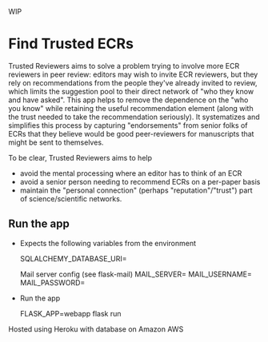 WIP

Find Trusted ECRs
=================

Trusted Reviewers aims to solve a problem trying to involve more ECR reviewers in peer review: editors may wish to invite ECR reviewers, but they rely on recommendations from the people they've already invited to review, which limits the suggestion pool to their direct network of "who they know and have asked". This app helps to remove the dependence on the "who you know" while retaining the useful recommendation element (along with the trust needed to take the recommendation seriously). It  systematizes and simplifies this process by capturing "endorsements" from senior folks of ECRs that they believe would be good peer-reviewers for manuscripts that might be sent to themselves.

To be clear, Trusted Reviewers aims to help

* avoid the mental processing where an editor has to think of an ECR
* avoid a senior person needing to recommend ECRs on a per-paper basis
* maintain the "personal connection" (perhaps "reputation"/"trust") part of science/scientific networks.


## Run the app

* Expects the following variables from the environment

    SQLALCHEMY_DATABASE_URI=

    Mail server config (see flask-mail)
    MAIL_SERVER=
    MAIL_USERNAME=
    MAIL_PASSWORD=

* Run the app

    FLASK_APP=webapp flask run


Hosted using Heroku with database on Amazon AWS
